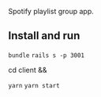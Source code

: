 Spotify playlist group app.

## Install and run

`bundle`
`rails s -p 3001`

cd client &&

`yarn`
`yarn start`

